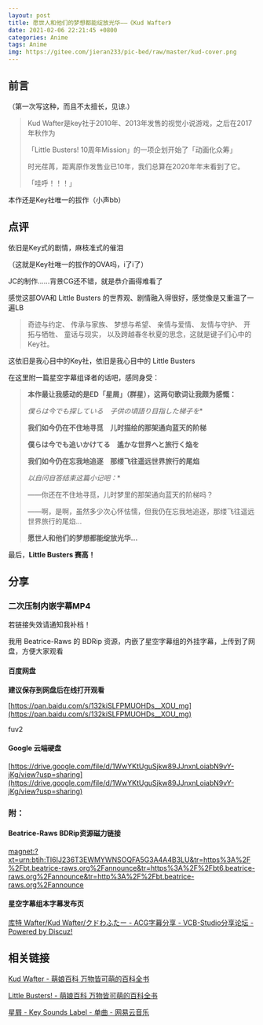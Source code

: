 ```yaml
---
layout: post
title: 愿世人和他们的梦想都能绽放光华——《Kud Wafter》
date: 2021-02-06 22:21:45 +0800
categories: Anime
tags: Anime
img: https://gitee.com/jieran233/pic-bed/raw/master/kud-cover.png
---
```

## 前言

（第一次写这种，而且不太擅长，见谅<img src="https://gitee.com/jieran233/pic-bed/raw/master/coolapk_emotion_64_shounuehuaji.png" style="zoom:25%;" />）

> Kud Wafter是key社于2010年、2013年发售的视觉小说游戏，之后在2017年秋作为
>
> 「Little Busters! 10周年Mission」的一项企划开始了「动画化众筹」
>
> 时光荏苒，距离原作发售业已10年，我们总算在2020年年末看到了它。
>
> 「哇呼！！！」

本作还是Key社唯一的拔作（小声bb）

## 点评

依旧是Key式的剧情，麻枝准式的催泪

（这就是Key社唯一的拔作的OVA吗，i了i了）

JC的制作......背景CG还不错，就是恭介画得难看了

感觉这部OVA和 Little Busters 的世界观、剧情融入得很好，感觉像是又重温了一遍LB

> 奇迹与约定、
> 传承与家族、
> 梦想与希望、
> 亲情与爱情、
> 友情与守护、
> 开拓与牺牲、
> 童话与现实，
> 以及跨越春冬秋夏的思念，这就是键子们心中的Key社。

这依旧是我心目中的Key社，依旧是我心目中的 Little Busters

在这里附一篇星空字幕组译者的话吧，感同身受：

> **本作最让我感动的是ED「星屑」（群星），这两句歌词让我颇为感慨：**
>
> *僕らは今でも探している　子供の頃語り目指した梯子を**
>
> **我们如今仍在不住地寻觅　儿时描绘的那架通向蓝天的阶梯**
>
> **僕らは今でも追いかけてる　遙かな世界へと旅行く焔を**
>
> **我们如今仍在忘我地追逐　那缕飞往遥远世界旅行的尾焰**
>
> *以自问自答结束这篇小记吧：**
>
> ——你还在不住地寻觅，儿时梦里的那架通向蓝天的阶梯吗？
>
> ——啊，是啊，虽然多少次心怀怯懦，但我仍在忘我地追逐，那缕飞往遥远世界旅行的尾焰…
>
> **愿世人和他们的梦想都能绽放光华…**

最后，**Little Busters 赛高！**

## 分享

### 二次压制内嵌字幕MP4

若链接失效请通知我补档！

我用 Beatrice-Raws 的 BDRip 资源，内嵌了星空字幕组的外挂字幕，上传到了网盘，方便大家观看

#### 百度网盘

**建议保存到网盘后在线打开观看**

[https://pan.baidu.com/s/132kiSLFPMUOHDs__XOU_mg](https://pan.baidu.com/s/132kiSLFPMUOHDs__XOU_mg)

fuv2

#### Google 云端硬盘

[https://drive.google.com/file/d/1WwYKtUguSjkw89JJnxnLoiabN9vY-jKg/view?usp=sharing](https://drive.google.com/file/d/1WwYKtUguSjkw89JJnxnLoiabN9vY-jKg/view?usp=sharing)

### 附：

#### Beatrice-Raws BDRip资源磁力链接

[magnet:?xt=urn:btih:TI6IJ236T3EWMYWNSOQFA5G3A4A4B3LU&tr=https%3A%2F%2Fbt.beatrice-raws.org%2Fannounce&tr=https%3A%2F%2Fbt6.beatrice-raws.org%2Fannounce&tr=http%3A%2F%2Fbt.beatrice-raws.org%2Fannounce](magnet:?xt=urn:btih:TI6IJ236T3EWMYWNSOQFA5G3A4A4B3LU&tr=https%3A%2F%2Fbt.beatrice-raws.org%2Fannounce&tr=https%3A%2F%2Fbt6.beatrice-raws.org%2Fannounce&tr=http%3A%2F%2Fbt.beatrice-raws.org%2Fannounce)

#### 星空字幕组本字幕发布页

[库特 Wafter/Kud Wafter/クドわふたー - ACG字幕分享 - VCB-Studio分享论坛 - Powered by Discuz!](https://bbs.vcb-s.com/thread-7037-1-1.html)

## 相关链接

[Kud Wafter - 萌娘百科 万物皆可萌的百科全书](https://zh.moegirl.org.cn/Kud_Wafter)

[Little Busters! - 萌娘百科 万物皆可萌的百科全书](https://zh.moegirl.org.cn/Little_Busters!)

[星屑 - Key Sounds Label - 单曲 - 网易云音乐](https://music.163.com/#/song?id=401382312)